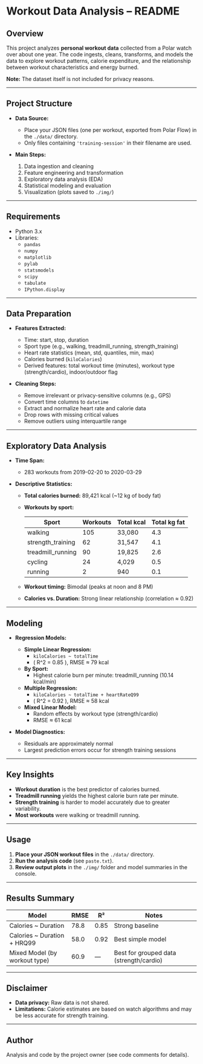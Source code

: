 # Workout Data Analysis – README

## Overview

This project analyzes **personal workout data** collected from a Polar watch over about one year. The code ingests, cleans, transforms, and models the data to explore workout patterns, calorie expenditure, and the relationship between workout characteristics and energy burned.

**Note:** The dataset itself is not included for privacy reasons.

---

## Project Structure

- **Data Source:**  
  - Place your JSON files (one per workout, exported from Polar Flow) in the `./data/` directory.
  - Only files containing `'training-session'` in their filename are used.

- **Main Steps:**  
  1. Data ingestion and cleaning  
  2. Feature engineering and transformation  
  3. Exploratory data analysis (EDA)  
  4. Statistical modeling and evaluation  
  5. Visualization (plots saved to `./img/`)

---

## Requirements

- Python 3.x
- Libraries:
    - `pandas`
    - `numpy`
    - `matplotlib`
    - `pylab`
    - `statsmodels`
    - `scipy`
    - `tabulate`
    - `IPython.display`

---

## Data Preparation

- **Features Extracted:**
    - Time: start, stop, duration
    - Sport type (e.g., walking, treadmill_running, strength_training)
    - Heart rate statistics (mean, std, quantiles, min, max)
    - Calories burned (`kiloCalories`)
    - Derived features: total workout time (minutes), workout type (strength/cardio), indoor/outdoor flag

- **Cleaning Steps:**
    - Remove irrelevant or privacy-sensitive columns (e.g., GPS)
    - Convert time columns to `datetime`
    - Extract and normalize heart rate and calorie data
    - Drop rows with missing critical values
    - Remove outliers using interquartile range

---

## Exploratory Data Analysis

- **Time Span:**  
  - 283 workouts from 2019-02-20 to 2020-03-29

- **Descriptive Statistics:**
    - **Total calories burned:** 89,421 kcal (~12 kg of body fat)
    - **Workouts by sport:**

      | Sport             | Workouts | Total kcal | Total kg fat |
      |-------------------|----------|------------|--------------|
      | walking           | 105      | 33,080     | 4.3          |
      | strength_training | 62       | 31,547     | 4.1          |
      | treadmill_running | 90       | 19,825     | 2.6          |
      | cycling           | 24       | 4,029      | 0.5          |
      | running           | 2        | 940        | 0.1          |

    - **Workout timing:** Bimodal (peaks at noon and 8 PM)
    - **Calories vs. Duration:** Strong linear relationship (correlation ≈ 0.92)

---

## Modeling

- **Regression Models:**
    - **Simple Linear Regression:**  
      - `kiloCalories ~ totalTime`  
      - \( R^2 = 0.85 \), RMSE ≈ 79 kcal
    - **By Sport:**  
      - Highest calorie burn per minute: treadmill_running (10.14 kcal/min)
    - **Multiple Regression:**  
      - `kiloCalories ~ totalTime + heartRateQ99`  
      - \( R^2 = 0.92 \), RMSE ≈ 58 kcal
    - **Mixed Linear Model:**  
      - Random effects by workout type (strength/cardio)  
      - RMSE ≈ 61 kcal

- **Model Diagnostics:**
    - Residuals are approximately normal
    - Largest prediction errors occur for strength training sessions

---

## Key Insights

- **Workout duration** is the best predictor of calories burned.
- **Treadmill running** yields the highest calorie burn rate per minute.
- **Strength training** is harder to model accurately due to greater variability.
- **Most workouts** were walking or treadmill running.

---

## Usage

1. **Place your JSON workout files** in the `./data/` directory.
2. **Run the analysis code** (see `paste.txt`).
3. **Review output plots** in the `./img/` folder and model summaries in the console.

---

## Results Summary

| Model                        | RMSE   | R²    | Notes                                  |
|------------------------------|--------|-------|----------------------------------------|
| Calories ~ Duration          | 78.8   | 0.85  | Strong baseline                        |
| Calories ~ Duration + HRQ99  | 58.0   | 0.92  | Best simple model                      |
| Mixed Model (by workout type)| 60.9   | —     | Best for grouped data (strength/cardio)|

---

## Disclaimer

- **Data privacy:** Raw data is not shared.
- **Limitations:** Calorie estimates are based on watch algorithms and may be less accurate for strength training.

---

## Author

Analysis and code by the project owner (see code comments for details).
